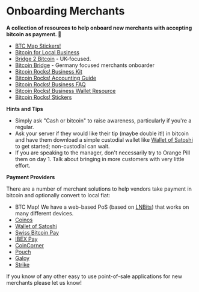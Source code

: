 # Onboarding Merchants

**A collection of resources to help onboard new merchants with accepting bitcoin as payment. 🤝**

- [BTC Map Stickers!](https://github.com/teambtcmap/btcmap-general/tree/main/design/stickers)
- [Bitcoin for Local Business](https://bitcoinforlocalbusiness.com/)
- [Bridge 2 Bitcoin](https://bridge2bitcoin.com/) - UK-focused.
- [Bitcoin Bridge](https://bitcoin-bridge.de/) - Germany focused merchants onboarder
- [Bitcoin Rocks! Business Kit](https://bitcoin.rocks/business/kit)
- [Bitcoin Rocks! Accounting Guide](https://bitcoin.rocks/business/accounting)
- [Bitcoin Rocks! Business FAQ](https://bitcoin.rocks/business/faq)
- [Bitcoin Rocks! Business Wallet Resource](https://bitcoin.rocks/business/wallets)
- [Bitcoin Rocks! Stickers](https://bitcoin.rocks/business/stickers)

**Hints and Tips**

- Simply ask "Cash or bitcoin" to raise awareness, particularly if you're a regular.
- Ask your server if they would like their tip (maybe double it!) in bitcoin and have them download a simple custodial wallet like [Wallet of Satoshi](https://www.walletofsatoshi.com/) to get started; non-custodial can wait.
- If you are speaking to the manager, don't necessarily try to Orange Pill them on day 1. Talk about bringing in more customers with very little effort.

**Payment Providers**

There are a number of merchant solutions to help vendors take payment in bitcoin and optionally convert to local fiat:

- BTC Map! We have a web-based PoS (based on [LNBits](https://lnbits.com)) that works on many different devices.
- [Coinos](https://coinos.io/)
- [Wallet of Satoshi](https://www.walletofsatoshi.com/)
- [Swiss Bitcoin Pay](https://swiss-bitcoin-pay.ch/)
- [IBEX Pay](https://www.ibexpay.io/)
- [CoinCorner](https://www.coincorner.com/)
- [Pouch](https://pouch.ph/)
- [Galoy](https://galoy.io/)
- [Strike](https://strike.me/)

If you know of any other easy to use point-of-sale applications for new merchants please let us know!

